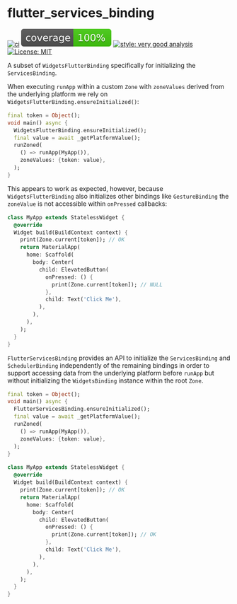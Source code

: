# flutter_services_binding

[![ci][ci_badge]][ci_link]
[![coverage][coverage_badge]][ci_link]
[![style: very good analysis][very_good_analysis_badge]][very_good_analysis_link]
[![License: MIT][license_badge]][license_link]

A subset of `WidgetsFlutterBinding` specifically for initializing the `ServicesBinding`.

When executing `runApp` within a custom `Zone` with `zoneValues` derived from the underlying platform we rely on `WidgetsFlutterBinding.ensureInitialized()`:

```dart
final token = Object();
void main() async {
  WidgetsFlutterBinding.ensureInitialized();
  final value = await _getPlatformValue();
  runZoned(
    () => runApp(MyApp()),
    zoneValues: {token: value},
  );
}
```

This appears to work as expected, however, because `WidgetsFlutterBinding` also initializes other bindings like `GestureBinding` the `zoneValue` is not accessible within `onPressed` callbacks:

```dart
class MyApp extends StatelessWidget {
  @override
  Widget build(BuildContext context) {
    print(Zone.current[token]); // OK
    return MaterialApp(
      home: Scaffold(
        body: Center(
          child: ElevatedButton(
            onPressed: () {
              print(Zone.current[token]); // NULL
            },
            child: Text('Click Me'),
          ),
        ),
      ),
    );
  }
}
```

`FlutterServicesBinding` provides an API to initialize the `ServicesBinding` and `SchedulerBinding` independently of the remaining bindings in order to support accessing data from the underlying platform before `runApp` but without initializing the `WidgetsBinding` instance within the root `Zone`.

```dart
final token = Object();
void main() async {
  FlutterServicesBinding.ensureInitialized();
  final value = await _getPlatformValue();
  runZoned(
    () => runApp(MyApp()),
    zoneValues: {token: value},
  );
}
```

```dart
class MyApp extends StatelessWidget {
  @override
  Widget build(BuildContext context) {
    print(Zone.current[token]); // OK
    return MaterialApp(
      home: Scaffold(
        body: Center(
          child: ElevatedButton(
            onPressed: () {
              print(Zone.current[token]); // OK
            },
            child: Text('Click Me'),
          ),
        ),
      ),
    );
  }
}
```

[ci_badge]: https://github.com/felangel/flutter_services_binding/actions/workflows/main.yaml/badge.svg
[ci_link]: https://github.com/felangel/flutter_services_binding/actions
[coverage_badge]: https://raw.githubusercontent.com/felangel/flutter_services_binding/main/coverage_badge.svg
[license_badge]: https://img.shields.io/badge/license-MIT-blue.svg
[license_link]: https://opensource.org/licenses/MIT
[very_good_analysis_badge]: https://img.shields.io/badge/style-very_good_analysis-B22C89.svg
[very_good_analysis_link]: https://pub.dev/packages/very_good_analysis
